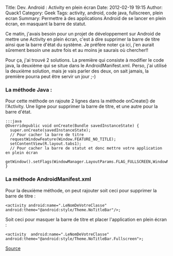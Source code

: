 Title: Dev. Android : Activity en plein écran
Date: 2012-02-19 19:15
Author: Quack1
Category: Geek
Tags: activity, android, code java, fullscreen, plein ecran
Summary: Permettre à des applications Android de se lancer en plein écran, en masquant la barre de statut.

Ce matin, j'avais besoin pour un projet de développement sur Android de
mettre une Activity en plein écran, c'est à dire supprimer la barre de
titre ainsi que la barre d'état du système. Je préfère noter ça ici,
j'en aurait sûrement besoin une autre fois et au moins je saurais où
chercher!!

Pour ça, j'ai trouvé 2 solutions. La première qui consiste à modifier le
code java, la deuxième qui se situe dans le AndroidManifest.xml. Perso,
j'ai utilisé la deuxième solution, mais je vais parler des deux, on sait
jamais, la première pourra peut être servir un jour ;-)

### La méthode Java :

Pour cette méthode on rajoute 2 lignes dans la méthode onCreate() de
l'Activity. Une ligne pour supprimer la barre de titre, et une autre
pour la barre d'état.

	:::java
	@Overridepublic void onCreate(Bundle savedInstanceState) {
	  super.onCreate(savedInstanceState);
	  // Pour cacher la barre de titre
	  requestWindowFeature(Window.FEATURE_NO_TITLE);
	  setContentView(R.layout.tabs1);
	  // Pour cacher la barre de statut et donc mettre votre application en plein écran
	  getWindow().setFlags(WindowManager.LayoutParams.FLAG_FULLSCREEN,WindowManager.LayoutParams.FLAG_FULLSCREEN);
	}

### La méthode AndroidManifest.xml

Pour la deuxième méthode, on peut rajouter soit ceci pour supprimer la
barre de titre :


    <activity android:name=".LeNomDeVotreClasse" android:theme="@android:style/Theme.NoTitleBar"/>;


Soit ceci pour masquer la barre de titre et placer l'application en
plein écran :


    <activity  android:name=".LeNomDeVotreClasse" android:theme="@android:style/Theme.NoTitleBar.Fullscreen">;


[Source][]

  [Source]: http://www.tutomobile.fr/afficher-son-application-android-en-plein-ecran-tutoriel-android-n%C2%B013/30/07/2010/ "http://www.tutomobile.fr/afficher-son-application-android-en-plein-ecran-tutoriel-android-n%C2%B013/30/07/2010/"
